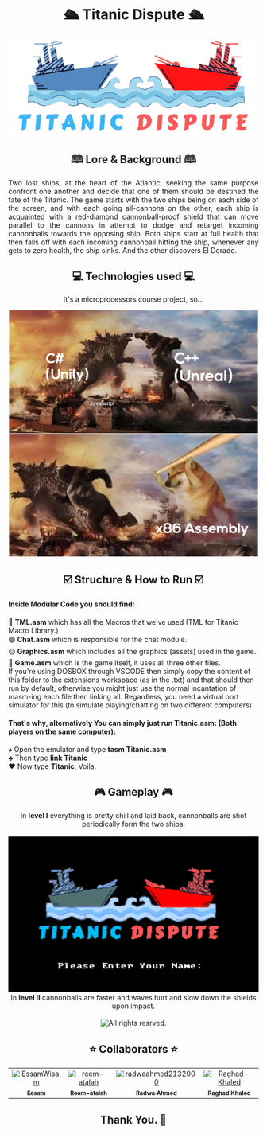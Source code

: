 <h1 align='center'>🛳 Titanic Dispute 🛳 </h1>
<div align='center'>
   <img  src="/Graphics/Logo.png"  >
 </div>
 <h2 align='center'> 🕮 Lore & Background 🕮 </h2>
<p align='justify'>
Two lost ships, at the heart of the Atlantic, seeking the same purpose confront one another and decide that one of them should be destined the fate of the Titanic.  The game starts with the two ships being on each side of the screen, and with each going all-cannons on the other, each ship is acquainted with a red-diamond cannonball-proof shield that can move parallel to the cannons in attempt to dodge and retarget incoming cannonballs towards the opposing ship.  Both ships start at full health that then falls off with each incoming cannonball hitting the ship, whenever any gets to zero health, the ship sinks. And the other discovers El Dorado.
  </p>
<h2 align='center'>💻 Technologies used 💻 </h2>
<div align='center'>
    <p> It's a microprocessors course project, so...</p>
   <img  src="/Graphics/image.jpg" title="All rights resrved. " >
 </div>
 
 <h2 align='center'>☑️ Structure & How to Run ☑️ </h2>
<div align='center'>
 </div>
   <p> <h4> Inside Modular Code you should find: </h4>
   🔵 <b>TML.asm</b> which has all the Macros that we've used (TML for Titanic Macro Library.)
  <br> 🟢 <b>Chat.asm</b> which is responsible for the chat module.
  <br> 🟡 <b>Graphics.asm</b> which includes all the graphics (assets) used in the game.
  <br> 🔴 <b>Game.asm</b> which is the game itself, it uses all three other files.
  <br>
  If you're using DOSBOX through VSCODE then simply copy the content of this folder to the extensions workspace (as in the .txt) and that should then run by default, otherwise   you might just use the normal incantation of masm-ing each file then linking all. Regardless, you need a virtual port simulator for this (to simulate playing/chatting on two different computers)
  <br> <h4> <b> That's why, alternatively </b> You can simply just run Titanic.asm: (Both players on the same computer): <br> </h4>
  ♠️ Open the emulator and type <b>tasm Titanic.asm</b><br>
  ♣️ Then type <b>link Titanic</b><br>
  ♥️ Now type <b>Titanic</b>, Voila.
</p> 

<h2 align='center'>🎮 Gameplay 🎮 </h2>
<div align='center'>
   In <b>level I</b> everything is pretty chill and laid back, cannonballs are shot periodically form the two ships.  <br> <br>
   <img  src="/Graphics/Screenshots/L1.gif" title="All rights resrved." width='600' >
  <br>
   In <b>level II</b> cannonballs are faster and waves hurt and slow down the shields upon impact.  <br> <br> 
   <img  src="/Graphics/Screenshots/L2.gif" title="All rights resrved." width='600' >
 </div>
 
 <h2 align='center'>⭐ Collaborators ⭐ </h2>
<!-- readme: collaborators -start -->
<table>
<tr>
    <td align="center">
        <a href="https://github.com/EssamWisam">
            <img src="https://avatars.githubusercontent.com/u/49572294?v=4" width="100;" alt="EssamWisam"/>
            <br />
            <sub><b>Essam</b></sub>
        </a>
    </td>
    <td align="center">
        <a href="https://github.com/reem-atalah">
            <img src="https://avatars.githubusercontent.com/u/55799245?v=4" width="100;" alt="reem-atalah"/>
            <br />
            <sub><b>Reem-atalah</b></sub>
        </a>
    </td>
    <td align="center">
        <a href="https://github.com/radwaahmed2132000">
            <img src="https://avatars.githubusercontent.com/u/56734728?v=4" width="100;" alt="radwaahmed2132000"/>
            <br />
            <sub><b>Radwa Ahmed</b></sub>
        </a>
    </td>
    <td align="center">
        <a href="https://github.com/Raghad-Khaled">
            <img src="https://avatars.githubusercontent.com/u/60848147?v=4" width="100;" alt="Raghad-Khaled"/>
            <br />
            <sub><b>Raghad Khaled</b></sub>
        </a>
    </td></tr>
</table>
<!-- readme: collaborators -end -->

 <h2 align='center'>Thank You. 💖 </h2>
 
 

